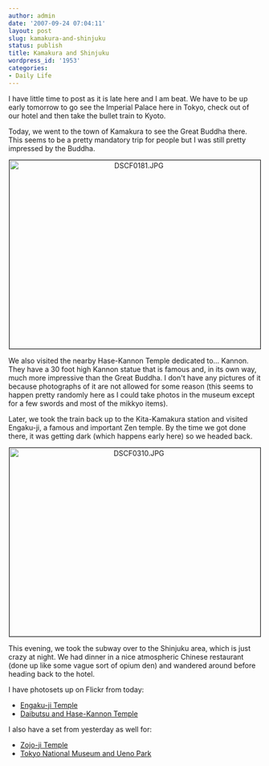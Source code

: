 ```yaml
---
author: admin
date: '2007-09-24 07:04:11'
layout: post
slug: kamakura-and-shinjuku
status: publish
title: Kamakura and Shinjuku
wordpress_id: '1953'
categories:
- Daily Life
---
```

I have little time to post as it is late here and I am beat. We have to be up early tomorrow to go see the Imperial Palace here in Tokyo, check out of our hotel and then take the bullet train to Kyoto.

Today, we went to the town of Kamakura to see the Great Buddha there. This seems to be a pretty mandatory trip for people but I was still pretty impressed by the Buddha.
<p style="text-align: center"><a href="http://www.flickr.com/photos/albill/1432338800/" title="Photo Sharing"><img src="http://farm2.static.flickr.com/1358/1432338800_683a5cb65d.jpg" alt="DSCF0181.JPG" border="1" height="375" width="500" /></a></p>
We also visited the nearby Hase-Kannon Temple dedicated to... Kannon. They have a 30 foot high Kannon statue that is famous and, in its own way, much more impressive than the Great Buddha. I don't have any pictures of it because photographs of it are not allowed for some reason (this seems to happen pretty randomly here as I could take photos in the museum except for a few swords and most of the mikkyo items).

Later, we took the train back up to the Kita-Kamakura station and visited Engaku-ji, a famous and important Zen temple. By the time we got done there, it was getting dark (which happens early here) so we headed back.
<p style="text-align: center"><a href="http://www.flickr.com/photos/albill/1431623881/" title="Photo Sharing">
<img src="http://farm2.static.flickr.com/1406/1431623881_be722f1218.jpg" alt="DSCF0310.JPG" border="1" height="375" width="500" /></a></p>
This evening, we took the subway over to the Shinjuku area, which is just crazy at night. We had dinner in a nice atmospheric Chinese restaurant (done up like some vague sort of opium den) and wandered around before heading back to the hotel.

I have photosets up on Flickr from today:
<ul>
	<li><a href="http://www.flickr.com/photos/albill/sets/72157602142344183/">Engaku-ji Temple</a></li>
	<li><a href="http://www.flickr.com/photos/albill/sets/72157602131669790/">Daibutsu and Hase-Kannon Temple</a></li>
</ul>
I also have a set from yesterday as well for:
<ul>
	<li><a href="http://www.flickr.com/photos/albill/sets/72157602130488005/">Zojo-ji Temple</a></li>
	<li><a href="http://www.flickr.com/photos/albill/sets/72157602128590871/">Tokyo National Museum and Ueno Park</a></li>
</ul>
